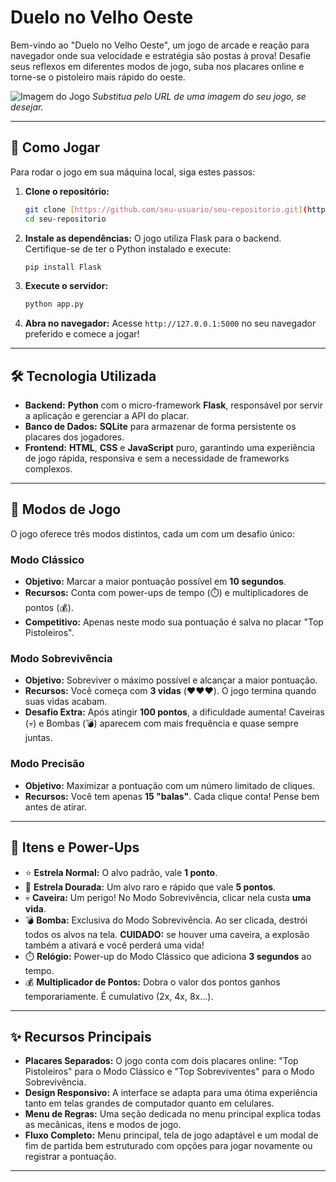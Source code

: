 # Duelo no Velho Oeste

Bem-vindo ao "Duelo no Velho Oeste", um jogo de arcade e reação para navegador onde sua velocidade e estratégia são postas à prova! Desafie seus reflexos em diferentes modos de jogo, suba nos placares online e torne-se o pistoleiro mais rápido do oeste.

![Imagem do Jogo](https://i.imgur.com/your-image-url.png) 
*Substitua pelo URL de uma imagem do seu jogo, se desejar.*

---

## 🚀 Como Jogar

Para rodar o jogo em sua máquina local, siga estes passos:

1.  **Clone o repositório:**
    ```bash
    git clone [https://github.com/seu-usuario/seu-repositorio.git](https://github.com/seu-usuario/seu-repositorio.git)
    cd seu-repositorio
    ```

2.  **Instale as dependências:**
    O jogo utiliza Flask para o backend. Certifique-se de ter o Python instalado e execute:
    ```bash
    pip install Flask
    ```

3.  **Execute o servidor:**
    ```bash
    python app.py
    ```

4.  **Abra no navegador:**
    Acesse `http://127.0.0.1:5000` no seu navegador preferido e comece a jogar!

---

## 🛠️ Tecnologia Utilizada

* **Backend:** **Python** com o micro-framework **Flask**, responsável por servir a aplicação e gerenciar a API do placar.
* **Banco de Dados:** **SQLite** para armazenar de forma persistente os placares dos jogadores.
* **Frontend:** **HTML**, **CSS** e **JavaScript** puro, garantindo uma experiência de jogo rápida, responsiva e sem a necessidade de frameworks complexos.

---

## 🤠 Modos de Jogo

O jogo oferece três modos distintos, cada um com um desafio único:

### Modo Clássico
* **Objetivo:** Marcar a maior pontuação possível em **10 segundos**.
* **Recursos:** Conta com power-ups de tempo (⏱️) e multiplicadores de pontos (💰).
* **Competitivo:** Apenas neste modo sua pontuação é salva no placar "Top Pistoleiros".

### Modo Sobrevivência
* **Objetivo:** Sobreviver o máximo possível e alcançar a maior pontuação.
* **Recursos:** Você começa com **3 vidas** (❤️❤️❤️). O jogo termina quando suas vidas acabam.
* **Desafio Extra:** Após atingir **100 pontos**, a dificuldade aumenta! Caveiras (💀) e Bombas (💣) aparecem com mais frequência e quase sempre juntas.

### Modo Precisão
* **Objetivo:** Maximizar a pontuação com um número limitado de cliques.
* **Recursos:** Você tem apenas **15 "balas"**. Cada clique conta! Pense bem antes de atirar.

---

## 🎯 Itens e Power-Ups

* ⭐ **Estrela Normal:** O alvo padrão, vale **1 ponto**.
* 🌟 **Estrela Dourada:** Um alvo raro e rápido que vale **5 pontos**.
* 💀 **Caveira:** Um perigo! No Modo Sobrevivência, clicar nela custa **uma vida**.
* 💣 **Bomba:** Exclusiva do Modo Sobrevivência. Ao ser clicada, destrói todos os alvos na tela. **CUIDADO:** se houver uma caveira, a explosão também a ativará e você perderá uma vida!
* ⏱️ **Relógio:** Power-up do Modo Clássico que adiciona **3 segundos** ao tempo.
* 💰 **Multiplicador de Pontos:** Dobra o valor dos pontos ganhos temporariamente. É cumulativo (2x, 4x, 8x...).

---

## ✨ Recursos Principais

* **Placares Separados:** O jogo conta com dois placares online: "Top Pistoleiros" para o Modo Clássico e "Top Sobreviventes" para o Modo Sobrevivência.
* **Design Responsivo:** A interface se adapta para uma ótima experiência tanto em telas grandes de computador quanto em celulares.
* **Menu de Regras:** Uma seção dedicada no menu principal explica todas as mecânicas, itens e modos de jogo.
* **Fluxo Completo:** Menu principal, tela de jogo adaptável e um modal de fim de partida bem estruturado com opções para jogar novamente ou registrar a pontuação.

---